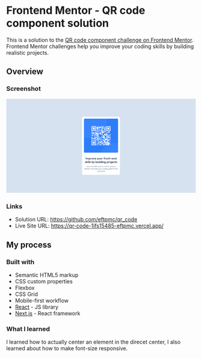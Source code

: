# Frontend Mentor - QR code component solution

This is a solution to the [QR code component challenge on Frontend Mentor](https://www.frontendmentor.io/challenges/qr-code-component-iux_sIO_H). Frontend Mentor challenges help you improve your coding skills by building realistic projects. 

## Overview

### Screenshot

![](./screenshot.png)

### Links

- Solution URL: https://github.com/eftpmc/qr_code
- Live Site URL: https://qr-code-1ifs15485-eftpmc.vercel.app/


## My process

### Built with

- Semantic HTML5 markup
- CSS custom properties
- Flexbox
- CSS Grid
- Mobile-first workflow
- [React](https://reactjs.org/) - JS library
- [Next.js](https://nextjs.org/) - React framework


### What I learned

I learned how to actually center an element in the direcet center, I also learned about how to make font-size responsive. 